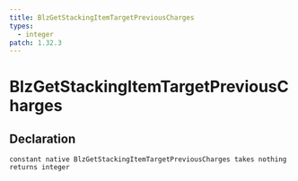 ```yaml
---
title: BlzGetStackingItemTargetPreviousCharges
types:
  - integer
patch: 1.32.3
---
```


# BlzGetStackingItemTargetPreviousCharges

## Declaration

```
constant native BlzGetStackingItemTargetPreviousCharges takes nothing returns integer
```